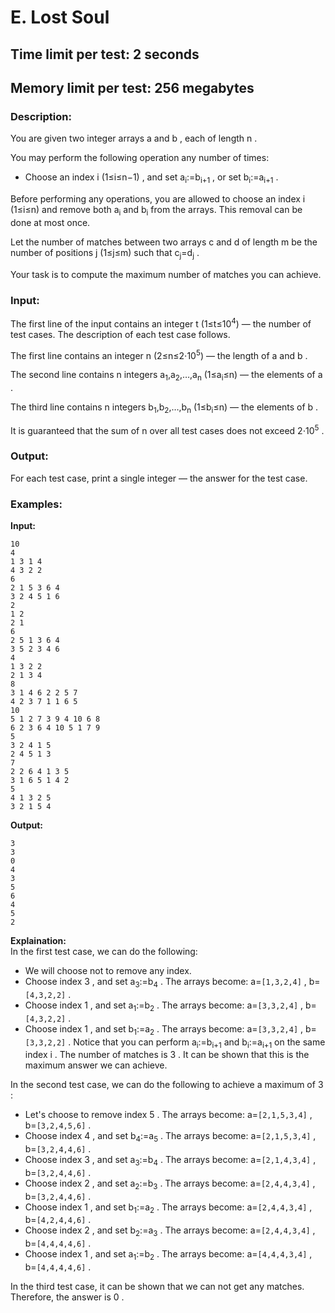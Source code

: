 # E. Lost Soul
## Time limit per test: 2 seconds
## Memory limit per test: 256 megabytes
### Description:
You are given two integer arrays a
 and b
, each of length n
.

You may perform the following operation any number of times:

- Choose an index i
 (1≤i≤n−1)
, and set a<sub>i</sub>:=b<sub>i+1</sub>
, or set b<sub>i</sub>:=a<sub>i+1</sub>
.

Before performing any operations, you are allowed to choose an index i
 (1≤i≤n)
 and remove both a<sub>i</sub>
 and b<sub>i</sub>
 from the arrays. This removal can be done at most once.

Let the number of matches between two arrays c
 and d
 of length m
 be the number of positions j
 (1≤j≤m)
 such that c<sub>j</sub>=d<sub>j</sub>
.

Your task is to compute the maximum number of matches you can achieve.

### Input:
The first line of the input contains an integer t
 (1≤t≤10<sup>4</sup>)
 — the number of test cases. The description of each test case follows.

The first line contains an integer n
 (2≤n≤2⋅10<sup>5</sup>)
 — the length of a
 and b
.

The second line contains n
 integers a<sub>1</sub>,a<sub>2</sub>,…,a<sub>n</sub>
 (1≤a<sub>i</sub>≤n)
 — the elements of a
.

The third line contains n
 integers b<sub>1</sub>,b<sub>2</sub>,…,b<sub>n</sub>
 (1≤b<sub>i</sub>≤n)
 — the elements of b
.

It is guaranteed that the sum of n
 over all test cases does not exceed 2⋅10<sup>5</sup>
.

### Output:
For each test case, print a single integer — the answer for the test case.

### Examples:
**Input:**
```
10
4
1 3 1 4
4 3 2 2
6
2 1 5 3 6 4
3 2 4 5 1 6
2
1 2
2 1
6
2 5 1 3 6 4
3 5 2 3 4 6
4
1 3 2 2
2 1 3 4
8
3 1 4 6 2 2 5 7
4 2 3 7 1 1 6 5
10
5 1 2 7 3 9 4 10 6 8
6 2 3 6 4 10 5 1 7 9
5
3 2 4 1 5
2 4 5 1 3
7
2 2 6 4 1 3 5
3 1 6 5 1 4 2
5
4 1 3 2 5
3 2 1 5 4
```
**Output:**
```
3
3
0
4
3
5
6
4
5
2
```
**Explaination:**  
In the first test case, we can do the following:

- We will choose not to remove any index.
- Choose index 3
, and set a<sub>3</sub>:=b<sub>4</sub>
. The arrays become: a=`[1,3,2,4]`
, b=`[4,3,2,2]`
.
- Choose index 1
, and set a<sub>1</sub>:=b<sub>2</sub>
. The arrays become: a=`[3,3,2,4]`
, b=`[4,3,2,2]`
.
- Choose index 1
, and set b<sub>1</sub>:=a<sub>2</sub>
. The arrays become: a=`[3,3,2,4]`
, b=`[3,3,2,2]`
. Notice that you can perform a<sub>i</sub>:=b<sub>i+1</sub>
 and b<sub>i</sub>:=a<sub>i+1</sub>
 on the same index i
.
The number of matches is 3
. It can be shown that this is the maximum answer we can achieve.

In the second test case, we can do the following to achieve a maximum of 3
:

- Let's choose to remove index 5
. The arrays become: a=`[2,1,5,3,4]`
, b=`[3,2,4,5,6]`
.
- Choose index 4
, and set b<sub>4</sub>:=a<sub>5</sub>
. The arrays become: a=`[2,1,5,3,4]`
, b=`[3,2,4,4,6]`
.
- Choose index 3
, and set a<sub>3</sub>:=b<sub>4</sub>
. The arrays become: a=`[2,1,4,3,4]`
, b=`[3,2,4,4,6]`
.
- Choose index 2
, and set a<sub>2</sub>:=b<sub>3</sub>
. The arrays become: a=`[2,4,4,3,4]`
, b=`[3,2,4,4,6]`
.
- Choose index 1
, and set b<sub>1</sub>:=a<sub>2</sub>
. The arrays become: a=`[2,4,4,3,4]`
, b=`[4,2,4,4,6]`
.
- Choose index 2
, and set b<sub>2</sub>:=a<sub>3</sub>
. The arrays become: a=`[2,4,4,3,4]`
, b=`[4,4,4,4,6]`
.
- Choose index 1
, and set a<sub>1</sub>:=b<sub>2</sub>
. The arrays become: a=`[4,4,4,3,4]`
, b=`[4,4,4,4,6]`
.

In the third test case, it can be shown that we can not get any matches. Therefore, the answer is 0
.